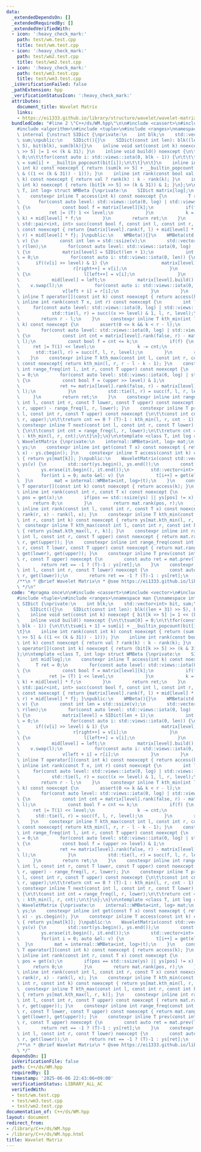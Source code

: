 ```yaml
---
data:
  _extendedDependsOn: []
  _extendedRequiredBy: []
  _extendedVerifiedWith:
  - icon: ':heavy_check_mark:'
    path: test/wm.test.cpp
    title: test/wm.test.cpp
  - icon: ':heavy_check_mark:'
    path: test/wm2.test.cpp
    title: test/wm2.test.cpp
  - icon: ':heavy_check_mark:'
    path: test/wm3.test.cpp
    title: test/wm3.test.cpp
  _isVerificationFailed: false
  _pathExtension: hpp
  _verificationStatusIcon: ':heavy_check_mark:'
  attributes:
    document_title: Wavelet Matrix
    links:
    - https://ei1333.github.io/library/structure/wavelet/wavelet-matrix.hpp
  bundledCode: "#line 2 \"C++/ds/WM.hpp\"\n\n#include <cassert>\n#include <vector>\n\
    #include <algorithm>\n#include <tuple>\n#include <ranges>\nnamespace man {\nnamespace\
    \ internal {\nstruct SIDict {\nprivate:\n    int blk;\n    std::vector<int> bit,\
    \ sum;\npublic:\n    SIDict(){}\n    SIDict(const int len): blk((len + 31) >>\
    \ 5), bit(blk), sum(blk){}\n    inline void set(const int k) noexcept { bit[k\
    \ >> 5] |= 1 << (k & 31); }\n    inline void build() noexcept {\n\t\tsum[0] =\
    \ 0;\n\t\tfor(const auto i: std::views::iota(0, blk - 1)) {\n\t\t\tsum[i + 1]\
    \ = sum[i] + __builtin_popcount(bit[i]);\n\t\t}\n\t}\n    inline int rank(const\
    \ int k) const noexcept { return (sum[k >> 5] + __builtin_popcount(bit[k >> 5]\
    \ & ((1 << (k & 31)) - 1))); }\n    inline int rank(const bool val, const int\
    \ k) const noexcept { return val ? rank(k) : k - rank(k); }\n    inline bool operator[](const\
    \ int k) noexcept { return (bit[k >> 5] >> (k & 31)) & 1; }\n};\n\ntemplate <class\
    \ T, int log> struct WMBeta {\nprivate:\n    SIDict matrix[log];\n    int mid[log];\n\
    \    constexpr inline T access(int k) const noexcept {\n        T ret = 0;\n \
    \       for(const auto level: std::views::iota(0, log) | std::views::reverse)\
    \ {\n            const bool f = matrix[level][k];\n            if(f) {\n     \
    \           ret |= (T) 1 << level;\n            }\n            k = matrix[level].rank(f,\
    \ k) + mid[level] * f;\n        }\n        return ret;\n    }\n    constexpr inline\
    \ std::pair<int, int> succ(const bool f, const int l, const int r, const int level)\
    \ const noexcept { return {matrix[level].rank(f, l) + mid[level] * f, matrix[level].rank(f,\
    \ r) + mid[level] * f}; }\npublic:\n    WMBeta(){}\n    WMBeta(std::vector<T>\
    \ v) {\n        const int len = std::ssize(v);\n        std::vector<T> l(len),\
    \ r(len);\n        for(const auto level: std::views::iota(0, log) | std::views::reverse)\
    \ {\n            matrix[level] = SIDict(len + 1);\n            int left = 0, right\
    \ = 0;\n            for(const auto i: std::views::iota(0, len)) {\n          \
    \      if((v[i] >> level) & 1) {\n                    matrix[level].set(i);\n\
    \                    r[right++] = v[i];\n                }\n                else\
    \ {\n                    l[left++] = v[i];\n                }\n            }\n\
    \            mid[level] = left;\n            matrix[level].build();\n        \
    \    v.swap(l);\n            for(const auto i: std::views::iota(0, right)) {\n\
    \                v[left + i] = r[i];\n            }\n        }\n    }\n    constexpr\
    \ inline T operator[](const int k) const noexcept { return access(k); }\n    constexpr\
    \ inline int rank(const T x, int r) const noexcept {\n        int l = 0;\n   \
    \     for(const auto level: std::views::iota(0, log) | std::views::reverse) {\n\
    \            std::tie(l, r) = succ((x >> level) & 1, l, r, level);\n        }\n\
    \        return r - l;\n    }\n    constexpr inline T kth_min(int l, int r, int\
    \ k) const noexcept {\n        assert(0 <= k && k < r - l);\n        T ret = 0;\n\
    \        for(const auto level: std::views::iota(0, log) | std::views::reverse)\
    \ {\n            const int cnt = matrix[level].rank(false, r) - matrix[level].rank(false,\
    \ l);\n            const bool f = cnt <= k;\n            if(f) {\n           \
    \     ret |= T(1) << level;\n                k -= cnt;\n            }\n      \
    \      std::tie(l, r) = succ(f, l, r, level);\n        }\n        return ret;\n\
    \    }\n    constexpr inline T kth_max(const int l, const int r, const int k)\
    \ const noexcept{ return kth_min(l, r, r - l - k - 1); }\n    constexpr inline\
    \ int range_freq(int l, int r, const T upper) const noexcept {\n        int ret\
    \ = 0;\n        for(const auto level: std::views::iota(0, log) | std::views::reverse)\
    \ {\n            const bool f = (upper >> level) & 1;\n            if(f) {\n \
    \               ret += matrix[level].rank(false, r) - matrix[level].rank(false,\
    \ l);\n            }\n            std::tie(l, r) = succ(f, l, r, level);\n   \
    \     }\n        return ret;\n    }\n    constexpr inline int range_freq(const\
    \ int l, const int r, const T lower, const T upper) const noexcept { return range_freq(l,\
    \ r, upper) - range_freq(l, r, lower); }\n    constexpr inline T prev(const int\
    \ l, const int r, const T upper) const noexcept {\n\t\tconst int cnt = range_freq(l,\
    \ r, upper);\n\t\treturn cnt == 0 ? (T)-1 : kth_min(l, r, cnt - 1);\n\t}\n   \
    \ constexpr inline T next(const int l, const int r, const T lower) const noexcept\
    \ {\n\t\tconst int cnt = range_freq(l, r, lower);\n\t\treturn cnt == r - l ? (T)-1\
    \ : kth_min(l, r, cnt);\n\t}\n};\n}\n\ntemplate <class T, int log = 20> struct\
    \ WaveletMatrix {\nprivate:\n    internal::WMBeta<int, log> mat;\n    std::vector<T>\
    \ ys;\n    constexpr inline int get(const T x) const noexcept { return std::ranges::lower_bound(ys,\
    \ x) - ys.cbegin(); }\n    constexpr inline T access(const int k) const noexcept\
    \ { return ys[mat[k]]; }\npublic:\n    WaveletMatrix(const std::vector<T> v):\
    \ ys(v) {\n        std::sort(ys.begin(), ys.end());\n        const auto it = std::ranges::unique(ys);\n\
    \        ys.erase(it.begin(), it.end());\n        std::vector<int> t(v.size());\n\
    \        for(int i = 0; auto &el: v) {\n            t[i++] = get(el);\n      \
    \  }\n        mat = internal::WMBeta<int, log>(t);\n    }\n    constexpr inline\
    \ T operator[](const int k) const noexcept { return access(k); }\n    constexpr\
    \ inline int rank(const int r, const T x) const noexcept {\n        const auto\
    \ pos = get(x);\n        if(pos == std::ssize(ys) || ys[pos] != x) {\n       \
    \     return 0;\n        }\n        return mat.rank(pos, r);\n    }\n    constexpr\
    \ inline int rank(const int l, const int r, const T x) const noexcept { return\
    \ rank(r, x) - rank(l, x); }\n    constexpr inline T kth_min(const int l, const\
    \ int r, const int k) const noexcept { return ys[mat.kth_min(l, r, k)]; }\n  \
    \  constexpr inline T kth_max(const int l, const int r, const int k) const noexcept\
    \ { return ys[mat.kth_max(l, r, k)]; }\n    constexpr inline int range_freq(const\
    \ int l, const int r, const T upper) const noexcept { return mat.range_freq(l,\
    \ r, get(upper)); }\n    constexpr inline int range_freq(const int l, const int\
    \ r, const T lower, const T upper) const noexcept { return mat.range_freq(l, r,\
    \ get(lower), get(upper)); }\n    constexpr inline T prev(const int l, const int\
    \ r, const T upper) noexcept {\n        const auto ret = mat.prev(l, r, get(upper));\n\
    \        return ret == -1 ? (T)-1 : ys[ret];\n    }\n    constexpr inline T next(const\
    \ int l, const int r, const T lower) noexcept {\n        const auto ret = mat.next(l,\
    \ r, get(lower));\n        return ret == -1 ? (T)-1 : ys[ret];\n    }\n};\n}\n\
    /**\n * @brief Wavelet Matrix\n * @see https://ei1333.github.io/library/structure/wavelet/wavelet-matrix.hpp\n\
    \ */\n"
  code: "#pragma once\n\n#include <cassert>\n#include <vector>\n#include <algorithm>\n\
    #include <tuple>\n#include <ranges>\nnamespace man {\nnamespace internal {\nstruct\
    \ SIDict {\nprivate:\n    int blk;\n    std::vector<int> bit, sum;\npublic:\n\
    \    SIDict(){}\n    SIDict(const int len): blk((len + 31) >> 5), bit(blk), sum(blk){}\n\
    \    inline void set(const int k) noexcept { bit[k >> 5] |= 1 << (k & 31); }\n\
    \    inline void build() noexcept {\n\t\tsum[0] = 0;\n\t\tfor(const auto i: std::views::iota(0,\
    \ blk - 1)) {\n\t\t\tsum[i + 1] = sum[i] + __builtin_popcount(bit[i]);\n\t\t}\n\
    \t}\n    inline int rank(const int k) const noexcept { return (sum[k >> 5] + __builtin_popcount(bit[k\
    \ >> 5] & ((1 << (k & 31)) - 1))); }\n    inline int rank(const bool val, const\
    \ int k) const noexcept { return val ? rank(k) : k - rank(k); }\n    inline bool\
    \ operator[](const int k) noexcept { return (bit[k >> 5] >> (k & 31)) & 1; }\n\
    };\n\ntemplate <class T, int log> struct WMBeta {\nprivate:\n    SIDict matrix[log];\n\
    \    int mid[log];\n    constexpr inline T access(int k) const noexcept {\n  \
    \      T ret = 0;\n        for(const auto level: std::views::iota(0, log) | std::views::reverse)\
    \ {\n            const bool f = matrix[level][k];\n            if(f) {\n     \
    \           ret |= (T) 1 << level;\n            }\n            k = matrix[level].rank(f,\
    \ k) + mid[level] * f;\n        }\n        return ret;\n    }\n    constexpr inline\
    \ std::pair<int, int> succ(const bool f, const int l, const int r, const int level)\
    \ const noexcept { return {matrix[level].rank(f, l) + mid[level] * f, matrix[level].rank(f,\
    \ r) + mid[level] * f}; }\npublic:\n    WMBeta(){}\n    WMBeta(std::vector<T>\
    \ v) {\n        const int len = std::ssize(v);\n        std::vector<T> l(len),\
    \ r(len);\n        for(const auto level: std::views::iota(0, log) | std::views::reverse)\
    \ {\n            matrix[level] = SIDict(len + 1);\n            int left = 0, right\
    \ = 0;\n            for(const auto i: std::views::iota(0, len)) {\n          \
    \      if((v[i] >> level) & 1) {\n                    matrix[level].set(i);\n\
    \                    r[right++] = v[i];\n                }\n                else\
    \ {\n                    l[left++] = v[i];\n                }\n            }\n\
    \            mid[level] = left;\n            matrix[level].build();\n        \
    \    v.swap(l);\n            for(const auto i: std::views::iota(0, right)) {\n\
    \                v[left + i] = r[i];\n            }\n        }\n    }\n    constexpr\
    \ inline T operator[](const int k) const noexcept { return access(k); }\n    constexpr\
    \ inline int rank(const T x, int r) const noexcept {\n        int l = 0;\n   \
    \     for(const auto level: std::views::iota(0, log) | std::views::reverse) {\n\
    \            std::tie(l, r) = succ((x >> level) & 1, l, r, level);\n        }\n\
    \        return r - l;\n    }\n    constexpr inline T kth_min(int l, int r, int\
    \ k) const noexcept {\n        assert(0 <= k && k < r - l);\n        T ret = 0;\n\
    \        for(const auto level: std::views::iota(0, log) | std::views::reverse)\
    \ {\n            const int cnt = matrix[level].rank(false, r) - matrix[level].rank(false,\
    \ l);\n            const bool f = cnt <= k;\n            if(f) {\n           \
    \     ret |= T(1) << level;\n                k -= cnt;\n            }\n      \
    \      std::tie(l, r) = succ(f, l, r, level);\n        }\n        return ret;\n\
    \    }\n    constexpr inline T kth_max(const int l, const int r, const int k)\
    \ const noexcept{ return kth_min(l, r, r - l - k - 1); }\n    constexpr inline\
    \ int range_freq(int l, int r, const T upper) const noexcept {\n        int ret\
    \ = 0;\n        for(const auto level: std::views::iota(0, log) | std::views::reverse)\
    \ {\n            const bool f = (upper >> level) & 1;\n            if(f) {\n \
    \               ret += matrix[level].rank(false, r) - matrix[level].rank(false,\
    \ l);\n            }\n            std::tie(l, r) = succ(f, l, r, level);\n   \
    \     }\n        return ret;\n    }\n    constexpr inline int range_freq(const\
    \ int l, const int r, const T lower, const T upper) const noexcept { return range_freq(l,\
    \ r, upper) - range_freq(l, r, lower); }\n    constexpr inline T prev(const int\
    \ l, const int r, const T upper) const noexcept {\n\t\tconst int cnt = range_freq(l,\
    \ r, upper);\n\t\treturn cnt == 0 ? (T)-1 : kth_min(l, r, cnt - 1);\n\t}\n   \
    \ constexpr inline T next(const int l, const int r, const T lower) const noexcept\
    \ {\n\t\tconst int cnt = range_freq(l, r, lower);\n\t\treturn cnt == r - l ? (T)-1\
    \ : kth_min(l, r, cnt);\n\t}\n};\n}\n\ntemplate <class T, int log = 20> struct\
    \ WaveletMatrix {\nprivate:\n    internal::WMBeta<int, log> mat;\n    std::vector<T>\
    \ ys;\n    constexpr inline int get(const T x) const noexcept { return std::ranges::lower_bound(ys,\
    \ x) - ys.cbegin(); }\n    constexpr inline T access(const int k) const noexcept\
    \ { return ys[mat[k]]; }\npublic:\n    WaveletMatrix(const std::vector<T> v):\
    \ ys(v) {\n        std::sort(ys.begin(), ys.end());\n        const auto it = std::ranges::unique(ys);\n\
    \        ys.erase(it.begin(), it.end());\n        std::vector<int> t(v.size());\n\
    \        for(int i = 0; auto &el: v) {\n            t[i++] = get(el);\n      \
    \  }\n        mat = internal::WMBeta<int, log>(t);\n    }\n    constexpr inline\
    \ T operator[](const int k) const noexcept { return access(k); }\n    constexpr\
    \ inline int rank(const int r, const T x) const noexcept {\n        const auto\
    \ pos = get(x);\n        if(pos == std::ssize(ys) || ys[pos] != x) {\n       \
    \     return 0;\n        }\n        return mat.rank(pos, r);\n    }\n    constexpr\
    \ inline int rank(const int l, const int r, const T x) const noexcept { return\
    \ rank(r, x) - rank(l, x); }\n    constexpr inline T kth_min(const int l, const\
    \ int r, const int k) const noexcept { return ys[mat.kth_min(l, r, k)]; }\n  \
    \  constexpr inline T kth_max(const int l, const int r, const int k) const noexcept\
    \ { return ys[mat.kth_max(l, r, k)]; }\n    constexpr inline int range_freq(const\
    \ int l, const int r, const T upper) const noexcept { return mat.range_freq(l,\
    \ r, get(upper)); }\n    constexpr inline int range_freq(const int l, const int\
    \ r, const T lower, const T upper) const noexcept { return mat.range_freq(l, r,\
    \ get(lower), get(upper)); }\n    constexpr inline T prev(const int l, const int\
    \ r, const T upper) noexcept {\n        const auto ret = mat.prev(l, r, get(upper));\n\
    \        return ret == -1 ? (T)-1 : ys[ret];\n    }\n    constexpr inline T next(const\
    \ int l, const int r, const T lower) noexcept {\n        const auto ret = mat.next(l,\
    \ r, get(lower));\n        return ret == -1 ? (T)-1 : ys[ret];\n    }\n};\n}\n\
    /**\n * @brief Wavelet Matrix\n * @see https://ei1333.github.io/library/structure/wavelet/wavelet-matrix.hpp\n\
    \ */"
  dependsOn: []
  isVerificationFile: false
  path: C++/ds/WM.hpp
  requiredBy: []
  timestamp: '2025-06-06 22:43:06+09:00'
  verificationStatus: LIBRARY_ALL_AC
  verifiedWith:
  - test/wm.test.cpp
  - test/wm3.test.cpp
  - test/wm2.test.cpp
documentation_of: C++/ds/WM.hpp
layout: document
redirect_from:
- /library/C++/ds/WM.hpp
- /library/C++/ds/WM.hpp.html
title: Wavelet Matrix
---
```

